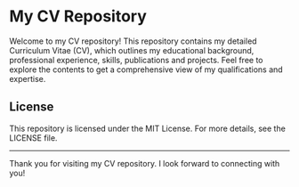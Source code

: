 # My CV Repository

Welcome to my CV repository! This repository contains my detailed Curriculum Vitae (CV), which outlines my educational background, professional experience, skills, publications and projects. Feel free to explore the contents to get a comprehensive view of my qualifications and expertise.





## License

This repository is licensed under the MIT License. For more details, see the LICENSE file.

---

Thank you for visiting my CV repository. I look forward to connecting with you!

